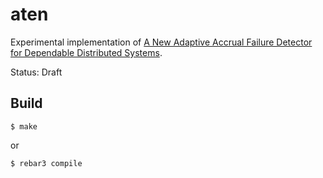 aten
=====

Experimental implementation of [A New Adaptive Accrual Failure Detector for Dependable Distributed Systems](https://dl.acm.org/citation.cfm?id=1244129).

Status: Draft


Build
-----

    $ make

or

    $ rebar3 compile
